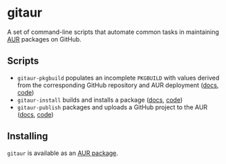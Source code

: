 # gitaur
A set of command-line scripts that automate common tasks in maintaining
[AUR](https://aur.archlinux.org/) packages on GitHub.

## Scripts
* `gitaur-pkgbuild` populates an incomplete `PKGBUILD` with values derived
  from the corresponding GitHub repository and AUR deployment
  ([docs](doc/gitaur-pkgbuild.md), [code](bin/gitaur-pkgbuild)) 
* `gitaur-install` builds and installs a package
  ([docs](doc/gitaur-install.md), [code](bin/gitaur-install)) 
* `gitaur-publish` packages and uploads a GitHub project to the AUR
  ([docs](doc/gitaur-publish.md), [code](bin/gitaur-publish)) 

## Installing
`gitaur` is available as an
[AUR package](https://aur.archlinux.org/packages/gitaur/).
